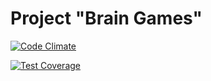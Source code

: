 # Project "Brain Games"

[![Code Climate](https://codeclimate.com/github/sumocoders/FrameworkUserBundle/badges/gpa.svg)](https://codeclimate.com/github/sumocoders/FrameworkUserBundle)

[![Test Coverage](https://codeclimate.com/github/sumocoders/FrameworkUserBundle/badges/coverage.svg)](https://codeclimate.com/github/sumocoders/FrameworkUserBundle/coverage)
